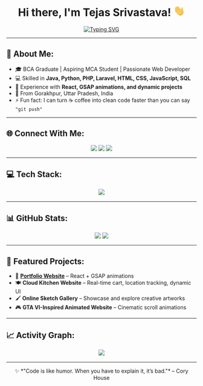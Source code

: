 <!-- Waving hand animation -->
<h1 align="center">
  Hi there, I'm Tejas Srivastava! <img src="https://raw.githubusercontent.com/ABSphreak/ABSphreak/master/gifs/Hi.gif" width="30px">
</h1>

<!-- Typing effect -->
<p align="center">
  <a href="https://git.io/typing-svg">
    <img src="https://readme-typing-svg.herokuapp.com?font=Fira+Code&pause=1000&color=00F7FF&center=true&vCenter=true&width=500&lines=BCA+Graduate+%7C+Web+Developer;Java+%26+Python+Programmer;React+%26+GSAP+Enthusiast;Always+learning+new+things!" alt="Typing SVG" />
  </a>
</p>

---

## 💫 About Me:
- 🎓 BCA Graduate | Aspiring MCA Student | Passionate Web Developer  
- 💻 Skilled in **Java, Python, PHP, Laravel, HTML, CSS, JavaScript, SQL**  
- 🚀 Experience with **React, GSAP animations, and dynamic projects**  
- 📍 From Gorakhpur, Uttar Pradesh, India  
- ⚡ Fun fact: I can turn ☕ coffee into clean code faster than you can say `"git push"`  

---

## 🌐 Connect With Me:
<p align="center">
  <a href="https://tejas-portfolio-xhjh.vercel.app/"><img src="https://img.shields.io/badge/My_Portfolio-%230077B5.svg?style=for-the-badge&logo=google-chrome&logoColor=white"></a>
  <a href="https://www.linkedin.com/in/your-linkedin-username/"><img src="https://img.shields.io/badge/LinkedIn-%230077B5.svg?style=for-the-badge&logo=linkedin&logoColor=white"></a>
  <a href="mailto:your-email@example.com"><img src="https://img.shields.io/badge/Email-%23D14836.svg?style=for-the-badge&logo=gmail&logoColor=white"></a>
</p>

---

## 💻 Tech Stack:
<p align="center">
  <img src="https://skillicons.dev/icons?i=html,css,js,php,laravel,react,mysql,python,java" />
</p>

---

## 📊 GitHub Stats:
<p align="center">
  <img src="https://github-readme-stats.vercel.app/api?username=your-username&theme=tokyonight&show_icons=true&hide_border=true" height="180px"/>
  <img src="https://github-readme-streak-stats.herokuapp.com/?user=your-username&theme=tokyonight&hide_border=true" height="180px"/>
</p>

---

## 🚀 Featured Projects:
- 🎯 **[Portfolio Website](https://tejas-portfolio-xhjh.vercel.app/)** – React + GSAP animations  
- 🍽 **Cloud Kitchen Website** – Real-time cart, location tracking, dynamic UI  
- 🖌 **Online Sketch Gallery** – Showcase and explore creative artworks  
- 🎮 **GTA VI-Inspired Animated Website** – Cinematic scroll animations  

---

## 📈 Activity Graph:
<p align="center">
  <img src="https://github-readme-activity-graph.vercel.app/graph?username=your-username&theme=react-dark&hide_border=true" />
</p>

---

<p align="center">✨ *"Code is like humor. When you have to explain it, it’s bad."* – Cory House</p>
